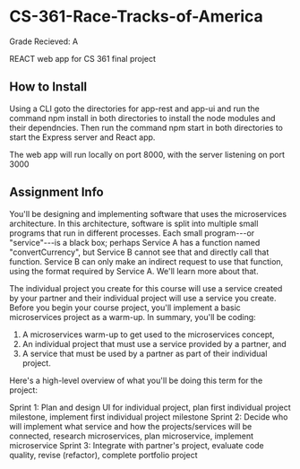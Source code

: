 # CS-361-Race-Tracks-of-America
Grade Recieved: A

REACT web app for CS 361 final project

## How to Install 
Using a CLI goto the directories for app-rest and app-ui and run the command npm install in both directories to install the node modules and their dependncies. Then run the command npm start in both directories to start the Express server and React app. 

The web app will run locally on port 8000, with the server listening on port 3000

## Assignment Info
You'll be designing and implementing software that uses the microservices architecture. In this architecture, software is split into multiple small programs that run in different processes. Each small program---or "service"---is a black box; perhaps Service A has a function named "convertCurrency", but Service B cannot see that and directly call that function. Service B can only make an indirect request to use that function, using the format required by Service A. We'll learn more about that.

The individual project you create for this course will use a service created by your partner and their individual project will use a service you create. Before you begin your course project, you'll implement a basic microservices project as a warm-up. In summary, you'll be coding:

1. A microservices warm-up to get used to the microservices concept,
2. An individual project that must use a service provided by a partner, and
3. A service that must be used by a partner as part of their individual project.

Here's a high-level overview of what you'll be doing this term for the project:

Sprint 1: Plan and design UI for individual project, plan first individual project milestone, implement first individual project milestone
Sprint 2: Decide who will implement what service and how the projects/services will be connected, research microservices, plan microservice, implement microservice
Sprint 3: Integrate with partner's project, evaluate code quality, revise (refactor), complete portfolio project
